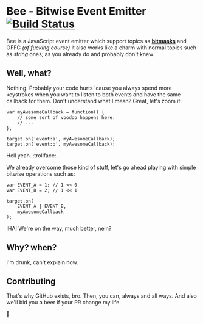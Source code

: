 # Bee - Bitwise Event Emitter [![Build Status](https://travis-ci.org/txgruppi/bee.js.svg?branch=master)](https://travis-ci.org/txgruppi/bee.js)

Bee is a JavaScript event emitter which support topics as [**bitmasks**](http://en.wikipedia.org/wiki/Mask_%28computing%29) and OFFC *(of fucking course)* it also works like a charm with normal topics such as *string* ones; as you already do and probably don't knew.

## Well, what?
Nothing. Probably your code hurts 'cause you always spend more keystrokes when you want to listen to both events and have the same callback for them. Don't understand what I mean? Great, let's zoom it:

```JS
var myAwesomeCallback = function() {
    // some sort of voodoo happens here.
    // ...
};

target.on('event:a', myAwesomeCallback);
target.on('event:b', myAwesomeCallback);
```

Hell yeah. :trollface:.

We already overcome those kind of stuff, let's go ahead playing with simple bitwise operations such as:
```JS
var EVENT_A = 1; // 1 << 0
var EVENT_B = 2; // 1 << 1

target.on(
    EVENT_A | EVENT_B,
    myAwesomeCallback
);
```

IHA! We're on the way, much better, nein?

## Why? when?
I'm drunk, can't explain now.

## Contributing
That's why GitHub exists, bro. Then, you can, always and all ways. And also we'll bid you a beer if your PR change my life.

:beers:
